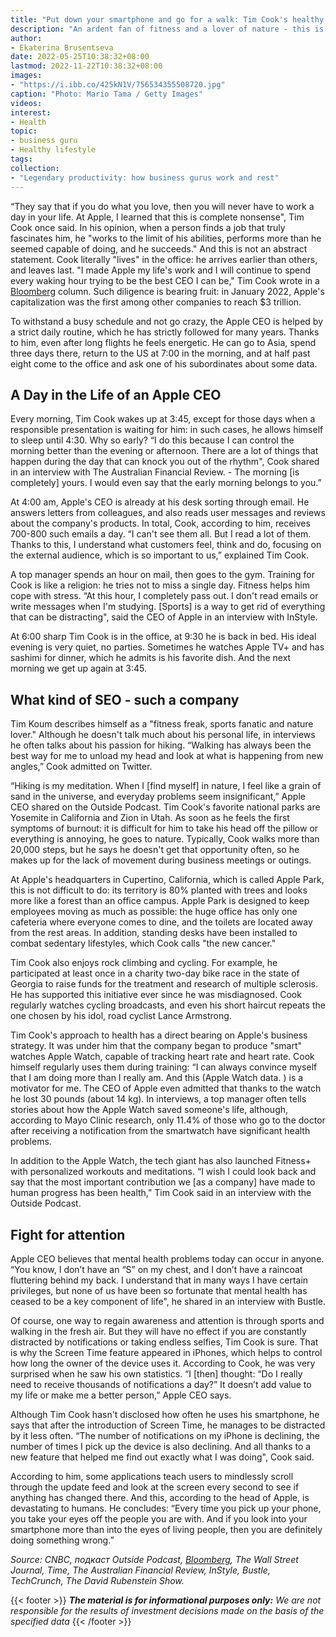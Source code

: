 ```yaml
---
title: "Put down your smartphone and go for a walk: Tim Cook's healthy lifestyle tips"
description: "An ardent fan of fitness and a lover of nature - this is how Apple CEO Tim Cook characterizes himself. Even on business trips, he follows a tough daily routine: getting up at 3:45, an hour-long workout and back to work. Restrictions keep him productive, Cook says"
author: 
- Ekaterina Brusentseva
date: 2022-05-25T10:38:32+08:00
lastmod: 2022-11-22T10:38:32+08:00
images: 
- "https://i.ibb.co/425kN1V/756534355508720.jpg"
caption: "Photo: Mario Tama / Getty Images"
videos:
interest:
- Health
topic:
- business guru
- Healthy lifestyle
tags:
collection:
- "Legendary productivity: how business gurus work and rest"
---
```


“They say that if you do what you love, then you will never have to work a day in your life. At Apple, I learned that this is complete nonsense", Tim Cook once said. In his opinion, when a person finds a job that truly fascinates him, he "works to the limit of his abilities, performs more than he seemed capable of doing, and he succeeds." And this is not an abstract statement. Cook literally "lives" in the office: he arrives earlier than others, and leaves last. "I made Apple my life's work and I will continue to spend every waking hour trying to be the best CEO I can be," Tim Cook wrote in a [Bloomberg](http://www.bloomberg.com/) column. Such diligence is bearing fruit: in January 2022, Apple's capitalization was the first among other companies to reach $3 trillion.

To withstand a busy schedule and not go crazy, the Apple CEO is helped by a strict daily routine, which he has strictly followed for many years. Thanks to him, even after long flights he feels energetic. He can go to Asia, spend three days there, return to the US at 7:00 in the morning, and at half past eight come to the office and ask one of his subordinates about some data.

A Day in the Life of an Apple CEO
---------------------------------

Every morning, Tim Cook wakes up at 3:45, except for those days when a responsible presentation is waiting for him: in such cases, he allows himself to sleep until 4:30. Why so early? “I do this because I can control the morning better than the evening or afternoon. There are a lot of things that happen during the day that can knock you out of the rhythm", Cook shared in an interview with The Australian Financial Review. \- The morning \[is completely\] yours. I would even say that the early morning belongs to you.”

At 4:00 am, Apple's CEO is already at his desk sorting through email. He answers letters from colleagues, and also reads user messages and reviews about the company's products. In total, Cook, according to him, receives 700-800 such emails a day. “I can't see them all. But I read a lot of them. Thanks to this, I understand what customers feel, think and do, focusing on the external audience, which is so important to us,” explained Tim Cook.

A top manager spends an hour on mail, then goes to the gym. Training for Cook is like a religion: he tries not to miss a single day. Fitness helps him cope with stress. “At this hour, I completely pass out. I don't read emails or write messages when I'm studying. \[Sports\] is a way to get rid of everything that can be distracting", said the CEO of Apple in an interview with InStyle.

At 6:00 sharp Tim Cook is in the office, at 9:30 he is back in bed. His ideal evening is very quiet, no parties. Sometimes he watches Apple TV+ and has sashimi for dinner, which he admits is his favorite dish. And the next morning we get up again at 3:45.

What kind of SEO - such a company
---------------------------------

Tim Koum describes himself as a "fitness freak, sports fanatic and nature lover." Although he doesn't talk much about his personal life, in interviews he often talks about his passion for hiking. “Walking has always been the best way for me to unload my head and look at what is happening from new angles,” Cook admitted on Twitter.

“Hiking is my meditation. When I \[find myself\] in nature, I feel like a grain of sand in the universe, and everyday problems seem insignificant,” Apple CEO shared on the Outside Podcast. Tim Cook's favorite national parks are Yosemite in California and Zion in Utah. As soon as he feels the first symptoms of burnout: it is difficult for him to take his head off the pillow or everything is annoying, he goes to nature. Typically, Cook walks more than 20,000 steps, but he says he doesn't get that opportunity often, so he makes up for the lack of movement during business meetings or outings.

At Apple's headquarters in Cupertino, California, which is called Apple Park, this is not difficult to do: its territory is 80% planted with trees and looks more like a forest than an office campus. Apple Park is designed to keep employees moving as much as possible: the huge office has only one cafeteria where everyone comes to dine, and the toilets are located away from the rest areas. In addition, standing desks have been installed to combat sedentary lifestyles, which Cook calls "the new cancer."

Tim Cook also enjoys rock climbing and cycling. For example, he participated at least once in a charity two-day bike race in the state of Georgia to raise funds for the treatment and research of multiple sclerosis. He has supported this initiative ever since he was misdiagnosed. Cook regularly watches cycling broadcasts, and even his short haircut repeats the one chosen by his idol, road cyclist Lance Armstrong.

Tim Cook's approach to health has a direct bearing on Apple's business strategy. It was under him that the company began to produce "smart" watches Apple Watch, capable of tracking heart rate and heart rate. Cook himself regularly uses them during training: “I can always convince myself that I am doing more than I really am. And this (Apple Watch data. ) is a motivator for me. The CEO of Apple even admitted that thanks to the watch he lost 30 pounds (about 14 kg). In interviews, a top manager often tells stories about how the Apple Watch saved someone's life, although, according to Mayo Clinic research, only 11.4% of those who go to the doctor after receiving a notification from the smartwatch have significant health problems.

In addition to the Apple Watch, the tech giant has also launched Fitness+ with personalized workouts and meditations. “I wish I could look back and say that the most important contribution we \[as a company\] have made to human progress has been health,” Tim Cook said in an interview with the Outside Podcast.

Fight for attention
-------------------

Apple CEO believes that mental health problems today can occur in anyone. “You know, I don’t have an “S” on my chest, and I don’t have a raincoat fluttering behind my back. I understand that in many ways I have certain privileges, but none of us have been so fortunate that mental health has ceased to be a key component of life", he shared in an interview with Bustle.

Of course, one way to regain awareness and attention is through sports and walking in the fresh air. But they will have no effect if you are constantly distracted by notifications or taking endless selfies, Tim Cook is sure. That is why the Screen Time feature appeared in iPhones, which helps to control how long the owner of the device uses it. According to Cook, he was very surprised when he saw his own statistics. “I \[then\] thought: “Do I really need to receive thousands of notifications a day?” It doesn’t add value to my life or make me a better person,” Apple CEO says.

Although Tim Cook hasn't disclosed how often he uses his smartphone, he says that after the introduction of Screen Time, he manages to be distracted by it less often. “The number of notifications on my iPhone is declining, the number of times I pick up the device is also declining. And all thanks to a new feature that helped me find out exactly what I was doing", Cook said.

According to him, some applications teach users to mindlessly scroll through the update feed and look at the screen every second to see if anything has changed there. And this, according to the head of Apple, is devastating to humans. He concludes: “Every time you pick up your phone, you take your eyes off the people you are with. And if you look into your smartphone more than into the eyes of living people, then you are definitely doing something wrong.”

_Source: CNBC, подкаст Outside Podcast, [Bloomberg](http://www.bloomberg.com/), The Wall Street Journal, Time, The Australian Financial Review, InStyle, Bustle, TechCrunch, The David Rubenstein Show._

{{< footer >}}
_**The material is for informational purposes only:** We are not responsible for the results of investment decisions made on the basis of the specified data_
{{< /footer >}}
